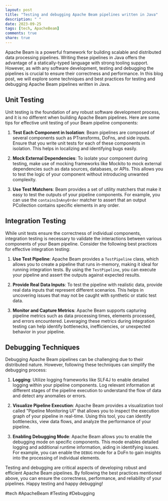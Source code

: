```yaml
---
layout: post
title: "Testing and debugging Apache Beam pipelines written in Java"
description: " "
date: 2023-09-25
tags: [tech, ApacheBeam]
comments: true
share: true
---
```


Apache Beam is a powerful framework for building scalable and distributed data processing pipelines. Writing these pipelines in Java offers the advantage of a statically-typed language with strong tooling support. However, as with any software development, testing and debugging the pipelines is crucial to ensure their correctness and performance. In this blog post, we will explore some techniques and best practices for testing and debugging Apache Beam pipelines written in Java.

## Unit Testing

Unit testing is the foundation of any robust software development process, and it is no different when building Apache Beam pipelines. Here are some tips for effective unit testing of your Beam pipeline components:

1. **Test Each Component in Isolation**: Beam pipelines are composed of several components such as PTransforms, DoFns, and side inputs. Ensure that you write unit tests for each of these components in isolation. This helps in localizing and identifying bugs easily.

2. **Mock External Dependencies**: To isolate your component during testing, make use of mocking frameworks like Mockito to mock external dependencies such as data sources, databases, or APIs. This allows you to test the logic of your component without introducing unwanted complexity.

3. **Use Test Matchers**: Beam provides a set of utility matchers that make it easy to test the outputs of your pipeline components. For example, you can use the `containsInAnyOrder` matcher to assert that an output PCollection contains specific elements in any order.

## Integration Testing

While unit tests ensure the correctness of individual components, integration testing is necessary to validate the interactions between various components of your Beam pipeline. Consider the following best practices for effective integration testing:

1. **Use Test Pipeline**: Apache Beam provides a `TestPipeline` class, which allows you to create a pipeline that runs in-memory, making it ideal for running integration tests. By using the `TestPipeline`, you can execute your pipeline and assert the outputs against expected results.

2. **Provide Real Data Inputs**: To test the pipeline with realistic data, provide real data inputs that represent different scenarios. This helps in uncovering issues that may not be caught with synthetic or static test data.

3. **Monitor and Capture Metrics**: Apache Beam supports capturing pipeline metrics such as data processing times, elements processed, and errors encountered. Leveraging these metrics during integration testing can help identify bottlenecks, inefficiencies, or unexpected behavior in your pipeline.

## Debugging Techniques

Debugging Apache Beam pipelines can be challenging due to their distributed nature. However, following these techniques can simplify the debugging process:

1. **Logging**: Utilize logging frameworks like SLF4J to enable detailed logging within your pipeline components. Log relevant information at different stages of the pipeline execution to understand the flow of data and detect any anomalies or errors.

2. **Visualize Pipeline Execution**: Apache Beam provides a visualization tool called "Pipeline Monitoring UI" that allows you to inspect the execution graph of your pipeline in real-time. Using this tool, you can identify bottlenecks, view data flows, and analyze the performance of your pipeline.

3. **Enabling Debugging Mode**: Apache Beam allows you to enable the debugging mode on specific components. This mode enables detailed logging and additional runtime information, aiding in identifying issues. For example, you can enable the `DEBUG` mode for a DoFn to gain insights into the processing of individual elements.

Testing and debugging are critical aspects of developing robust and efficient Apache Beam pipelines. By following the best practices mentioned above, you can ensure the correctness, performance, and reliability of your pipelines. Happy testing and happy debugging!

#tech #ApacheBeam #Testing #Debugging
